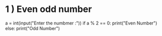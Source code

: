 # 1 ) Even odd number

a = int(input("Enter the numbmer :"))
if a % 2 == 0:
    print("Even Number")
else:
    print("Odd Number")

